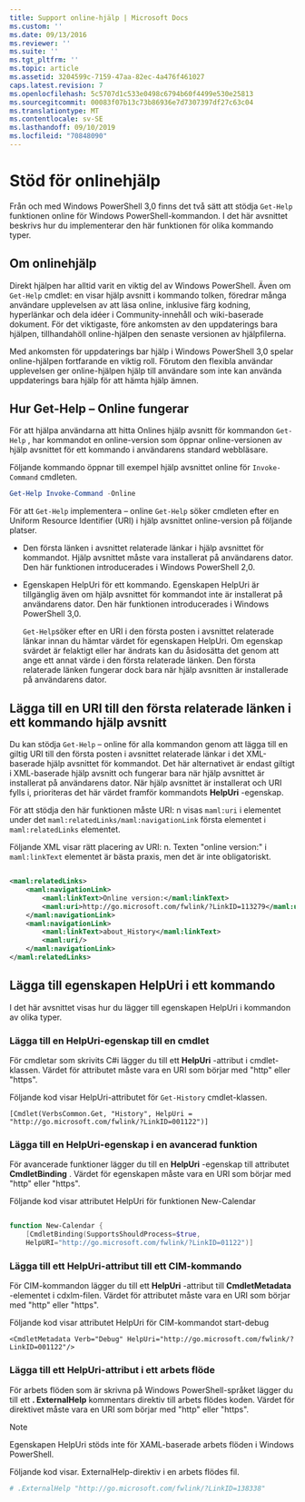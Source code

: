 ```yaml
---
title: Support online-hjälp | Microsoft Docs
ms.custom: ''
ms.date: 09/13/2016
ms.reviewer: ''
ms.suite: ''
ms.tgt_pltfrm: ''
ms.topic: article
ms.assetid: 3204599c-7159-47aa-82ec-4a476f461027
caps.latest.revision: 7
ms.openlocfilehash: 5c5707d1c533e0498c6794b60f4499e530e25813
ms.sourcegitcommit: 00083f07b13c73b86936e7d7307397df27c63c04
ms.translationtype: MT
ms.contentlocale: sv-SE
ms.lasthandoff: 09/10/2019
ms.locfileid: "70848090"
---
```

# <a name="supporting-online-help"></a>Stöd för onlinehjälp

Från och med Windows PowerShell 3,0 finns det två sätt att stödja `Get-Help` funktionen online för Windows PowerShell-kommandon. I det här avsnittet beskrivs hur du implementerar den här funktionen för olika kommando typer.

## <a name="about-online-help"></a>Om onlinehjälp

Direkt hjälpen har alltid varit en viktig del av Windows PowerShell. Även om `Get-Help` cmdlet: en visar hjälp avsnitt i kommando tolken, föredrar många användare upplevelsen av att läsa online, inklusive färg kodning, hyperlänkar och dela idéer i Community-innehåll och wiki-baserade dokument. För det viktigaste, före ankomsten av den uppdaterings bara hjälpen, tillhandahöll online-hjälpen den senaste versionen av hjälpfilerna.

Med ankomsten för uppdaterings bar hjälp i Windows PowerShell 3,0 spelar online-hjälpen fortfarande en viktig roll. Förutom den flexibla användar upplevelsen ger online-hjälpen hjälp till användare som inte kan använda uppdaterings bara hjälp för att hämta hjälp ämnen.

## <a name="how-get-help--online-works"></a>Hur Get-Help – Online fungerar

För att hjälpa användarna att hitta Onlines hjälp avsnitt för kommandon `Get-Help` , har kommandot en online-version som öppnar online-versionen av hjälp avsnittet för ett kommando i användarens standard webbläsare.

Följande kommando öppnar till exempel hjälp avsnittet online för `Invoke-Command` cmdleten.

```powershell
Get-Help Invoke-Command -Online
```

För att `Get-Help` implementera – online `Get-Help` söker cmdleten efter en Uniform Resource Identifier (URI) i hjälp avsnittet online-version på följande platser.

- Den första länken i avsnittet relaterade länkar i hjälp avsnittet för kommandot. Hjälp avsnittet måste vara installerat på användarens dator. Den här funktionen introducerades i Windows PowerShell 2,0.

- Egenskapen HelpUri för ett kommando. Egenskapen HelpUri är tillgänglig även om hjälp avsnittet för kommandot inte är installerat på användarens dator. Den här funktionen introducerades i Windows PowerShell 3,0.

  `Get-Help`söker efter en URI i den första posten i avsnittet relaterade länkar innan du hämtar värdet för egenskapen HelpUri. Om egenskap svärdet är felaktigt eller har ändrats kan du åsidosätta det genom att ange ett annat värde i den första relaterade länken. Den första relaterade länken fungerar dock bara när hjälp avsnitten är installerade på användarens dator.

## <a name="adding-a-uri-to-the-first-related-link-of-a-command-help-topic"></a>Lägga till en URI till den första relaterade länken i ett kommando hjälp avsnitt

Du kan stödja `Get-Help` – online för alla kommandon genom att lägga till en giltig URI till den första posten i avsnittet relaterade länkar i det XML-baserade hjälp avsnittet för kommandot. Det här alternativet är endast giltigt i XML-baserade hjälp avsnitt och fungerar bara när hjälp avsnittet är installerat på användarens dator. När hjälp avsnittet är installerat och URI fylls i, prioriteras det här värdet framför kommandots **HelpUri** -egenskap.

För att stödja den här funktionen måste URI: n visas `maml:uri` i elementet under det `maml:relatedLinks/maml:navigationLink` första elementet i `maml:relatedLinks` elementet.

Följande XML visar rätt placering av URI: n. Texten "online version:" i `maml:linkText` elementet är bästa praxis, men det är inte obligatoriskt.

```xml

<maml:relatedLinks>
    <maml:navigationLink>
        <maml:linkText>Online version:</maml:linkText>
        <maml:uri>http://go.microsoft.com/fwlink/?LinkID=113279</maml:uri>
    </maml:navigationLink>
    <maml:navigationLink>
        <maml:linkText>about_History</maml:linkText>
        <maml:uri/>
    </maml:navigationLink>
</maml:relatedLinks>
```

## <a name="adding-the-helpuri-property-to-a-command"></a>Lägga till egenskapen HelpUri i ett kommando

I det här avsnittet visas hur du lägger till egenskapen HelpUri i kommandon av olika typer.

### <a name="adding-a-helpuri-property-to-a-cmdlet"></a>Lägga till en HelpUri-egenskap till en cmdlet

För cmdletar som skrivits C#i lägger du till ett **HelpUri** -attribut i cmdlet-klassen. Värdet för attributet måste vara en URI som börjar med "http" eller "https".

Följande kod visar HelpUri-attributet för `Get-History` cmdlet-klassen.

```
[Cmdlet(VerbsCommon.Get, "History", HelpUri = "http://go.microsoft.com/fwlink/?LinkID=001122")]
```

### <a name="adding-a-helpuri-property-to-an-advanced-function"></a>Lägga till en HelpUri-egenskap i en avancerad funktion

För avancerade funktioner lägger du till en **HelpUri** -egenskap till attributet **CmdletBinding** . Värdet för egenskapen måste vara en URI som börjar med "http" eller "https".

Följande kod visar attributet HelpUri för funktionen New-Calendar

```powershell

function New-Calendar {
    [CmdletBinding(SupportsShouldProcess=$true,
    HelpURI="http://go.microsoft.com/fwlink/?LinkID=01122")]
```

### <a name="adding-a-helpuri-attribute-to-a-cim-command"></a>Lägga till ett HelpUri-attribut till ett CIM-kommando

För CIM-kommandon lägger du till ett **HelpUri** -attribut till **CmdletMetadata** -elementet i cdxlm-filen. Värdet för attributet måste vara en URI som börjar med "http" eller "https".

Följande kod visar attributet HelpUri för CIM-kommandot start-debug

```
<CmdletMetadata Verb="Debug" HelpUri="http://go.microsoft.com/fwlink/?LinkID=001122"/>
```

### <a name="adding-a-helpuri-attribute-to-a-workflow"></a>Lägga till ett HelpUri-attribut i ett arbets flöde

För arbets flöden som är skrivna på Windows PowerShell-språket lägger du till ett **. ExternalHelp** kommentars direktiv till arbets flödes koden. Värdet för direktivet måste vara en URI som börjar med "http" eller "https".

> [!NOTE]
> Egenskapen HelpUri stöds inte för XAML-baserade arbets flöden i Windows PowerShell.

Följande kod visar. ExternalHelp-direktiv i en arbets flödes fil.

```powershell
# .ExternalHelp "http://go.microsoft.com/fwlink/?LinkID=138338"
```
